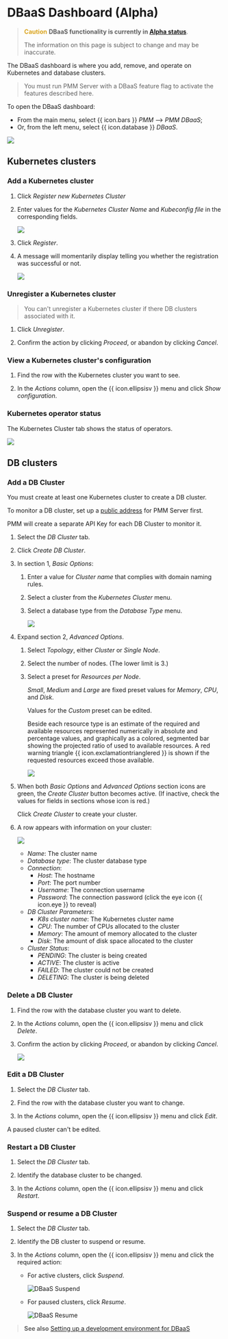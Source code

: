 # DBaaS Dashboard (Alpha)

> <b style="color:goldenrod">Caution</b> **DBaaS functionality is currently in [Alpha status][ALPHA]**.
>
> The information on this page is subject to change and may be inaccurate.

The DBaaS dashboard is where you add, remove, and operate on Kubernetes and database clusters.

> You must run PMM Server with a DBaaS feature flag to activate the features described here.

To open the DBaaS dashboard:

- From the main menu, select {{ icon.bars }} *PMM* --> *PMM DBaaS*;
- Or, from the left menu, select {{ icon.database }} *DBaaS*.

![](../../_images/PMM_DBaaS_Kubernetes_Cluster_Panel.jpg)

## Kubernetes clusters

### Add a Kubernetes cluster

1. Click *Register new Kubernetes Cluster*

2. Enter values for the *Kubernetes Cluster Name* and *Kubeconfig file* in the corresponding fields.

    ![](../../_images/PMM_DBaaS_Kubernetes_Cluster_Details.jpg)

3. Click *Register*.

4. A message will momentarily display telling you whether the registration was successful or not.

    ![](../../_images/PMM_DBaaS_Kubernetes_Cluster_Added.jpg)

### Unregister a Kubernetes cluster

> You can't unregister a Kubernetes cluster if there DB clusters associated with it.

1. Click *Unregister*.

2. Confirm the action by clicking *Proceed*, or abandon by clicking *Cancel*.

### View a Kubernetes cluster's configuration

1. Find the row with the Kubernetes cluster you want to see.

2. In the *Actions* column, open the {{ icon.ellipsisv }} menu and click *Show configuration*.

### Kubernetes operator status

The Kubernetes Cluster tab shows the status of operators.

![](../../_images/PMM_DBaaS_Kubernetes_Cluster_Operator_Status.png)

## DB clusters

### Add a DB Cluster

You must create at least one Kubernetes cluster to create a DB cluster.

To monitor a DB cluster, set up a [public address](../../how-to/configure.md#public-address) for PMM Server first. 

PMM will create a separate API Key for each DB Cluster to monitor it.

1. Select the *DB Cluster* tab.

2. Click *Create DB Cluster*.

3. In section 1, *Basic Options*:

    1. Enter a value for *Cluster name* that complies with domain naming rules.

    2. Select a cluster from the *Kubernetes Cluster* menu.

    3. Select a database type from the *Database Type* menu.

        ![](../../_images/PMM_DBaaS_DB_Cluster_Basic_Options_Filled.jpg)

4. Expand section 2, *Advanced Options*.

    1. Select *Topology*, either *Cluster* or *Single Node*.

    2. Select the number of nodes. (The lower limit is 3.)

    3. Select a preset for *Resources per Node*.

        *Small*, *Medium* and *Large* are fixed preset values for *Memory*, *CPU*, and *Disk*.

        Values for the *Custom* preset can be edited.

		Beside each resource type is an estimate of the required and available resources represented numerically in absolute and percentage values, and graphically as a colored, segmented bar showing the projected ratio of used to available resources. A red warning triangle {{ icon.exclamationtrianglered }} is shown if the requested resources exceed those available.

        ![](../../_images/PMM_DBaaS_DB_Cluster_Advanced_Options.png)

5. When both *Basic Options* and *Advanced Options* section icons are green, the *Create Cluster* button becomes active. (If inactive, check the values for fields in sections whose icon is red.)

    Click *Create Cluster* to create your cluster.

6. A row appears with information on your cluster:

    ![](../../_images/PMM_DBaaS_DB_Cluster_Created.png)

    - *Name*: The cluster name
    - *Database type*: The cluster database type
    - *Connection*:
        - *Host*: The hostname
        - *Port*: The port number
        - *Username*: The connection username
        - *Password*: The connection password (click the eye icon {{ icon.eye }} to reveal)
    - *DB Cluster Parameters*:
        - *K8s cluster name*: The Kubernetes cluster name
        - *CPU*: The number of CPUs allocated to the cluster
        - *Memory*: The amount of memory allocated to the cluster
        - *Disk*: The amount of disk space allocated to the cluster
    - *Cluster Status*:
        - *PENDING*: The cluster is being created
        - *ACTIVE*: The cluster is active
        - *FAILED*: The cluster could not be created
        - *DELETING*: The cluster is being deleted

### Delete a DB Cluster

1. Find the row with the database cluster you want to delete.

2. In the *Actions* column, open the {{ icon.ellipsisv }} menu and click *Delete*.

3. Confirm the action by clicking *Proceed*, or abandon by clicking *Cancel*.

    ![](../../_images/PMM_DBaaS_DB_Cluster_Delete.png)

### Edit a DB Cluster

1. Select the *DB Cluster* tab.

2. Find the row with the database cluster you want to change.

3. In the *Actions* column, open the {{ icon.ellipsisv }} menu and click *Edit*.

A paused cluster can't be edited.

### Restart a DB Cluster

1. Select the *DB Cluster* tab.

2. Identify the database cluster to be changed.

3. In the *Actions* column, open the {{ icon.ellipsisv }} menu and click *Restart*.

### Suspend or resume a DB Cluster

1. Select the *DB Cluster* tab.

2. Identify the DB cluster to suspend or resume.

3. In the *Actions* column, open the {{ icon.ellipsisv }} menu and click the required action:

    - For active clusters, click *Suspend*.

        ![DBaaS Suspend](../../_images/PMM_DBaaS_DB_Cluster_Suspend.gif)

    - For paused clusters, click *Resume*.

        ![DBaaS Resume](../../_images/PMM_DBaaS_DB_Cluster_Resume.gif)


> **See also**
> [Setting up a development environment for DBaaS](../../setting-up/server/dbaas.md)


[ALPHA]: https://en.wikipedia.org/wiki/Software_release_life_cycle#Alpha
